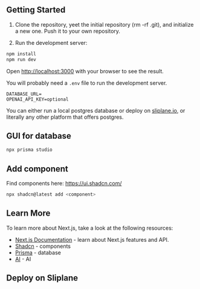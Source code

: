 ## Getting Started

1. Clone the repository, yeet the initial repository (rm -rf .git), and initialize a new one. Push it to your own repository.

2. Run the development server:

```bash
npm install
npm run dev
```

Open [http://localhost:3000](http://localhost:3000) with your browser to see the result.

You will probably need a `.env` file to run the development server.

```
DATABASE_URL=
OPENAI_API_KEY=optional
```

You can either run a local postgres database or deploy on [sliplane.io](https://sliplane.io), or literally any other platform that offers postgres.

## GUI for database

```bash
npx prisma studio
```

## Add component

Find components here: https://ui.shadcn.com/

```bash
npx shadcn@latest add <component>
```

## Learn More

To learn more about Next.js, take a look at the following resources:

- [Next.js Documentation](https://nextjs.org/docs) - learn about Next.js features and API.
- [Shadcn](https://ui.shadcn.com/) - components
- [Prisma](https://www.prisma.io/docs/getting-started) - database
- [AI](https://sdk.vercel.ai/) - AI

## Deploy on Sliplane
